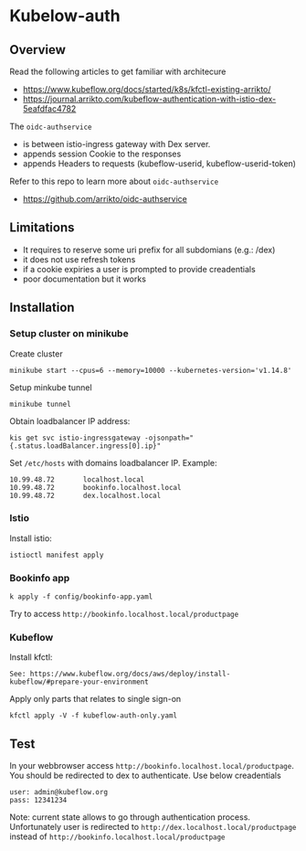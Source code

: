 
# Kubelow-auth

## Overview


Read the following articles to get familiar with architecure
- https://www.kubeflow.org/docs/started/k8s/kfctl-existing-arrikto/
- https://journal.arrikto.com/kubeflow-authentication-with-istio-dex-5eafdfac4782

The `oidc-authservice` 
- is between istio-ingress gateway with Dex server. 
- appends session Cookie to the responses
- appends Headers to requests (kubeflow-userid, kubeflow-userid-token)

Refer to this repo to learn more about `oidc-authservice`
- https://github.com/arrikto/oidc-authservice

## Limitations
- It requires to reserve some uri prefix for all subdomians (e.g.: /dex)
- it does not use refresh tokens
- if a cookie expiries a user is prompted to provide creadentials
- poor documentation but it works

## Installation 

### Setup cluster on minikube
Create cluster
```
minikube start --cpus=6 --memory=10000 --kubernetes-version='v1.14.8'
```

Setup minkube tunnel
```
minikube tunnel
```

Obtain loadbalancer IP address:
```
kis get svc istio-ingressgateway -ojsonpath="{.status.loadBalancer.ingress[0].ip}"
```

Set `/etc/hosts` with domains loadbalancer IP. Example:
```
10.99.48.72       localhost.local
10.99.48.72       bookinfo.localhost.local
10.99.48.72       dex.localhost.local
```

### Istio

Install istio:
```
istioctl manifest apply
```

### Bookinfo app
```
k apply -f config/bookinfo-app.yaml
```

Try to access `http://bookinfo.localhost.local/productpage`

### Kubeflow
Install kfctl:
```
See: https://www.kubeflow.org/docs/aws/deploy/install-kubeflow/#prepare-your-environment
```

Apply only parts that relates to single sign-on
```
kfctl apply -V -f kubeflow-auth-only.yaml
```

## Test
In your webbrowser access `http://bookinfo.localhost.local/productpage`. You should be redirected to dex to authenticate.
Use below creadentials
```
user: admin@kubeflow.org
pass: 12341234
```

Note: current state allows to go through authentication process. Unfortunately user is redirected to `http://dex.localhost.local/productpage` instead of `http://bookinfo.localhost.local/productpage`

